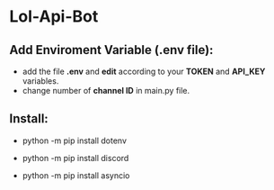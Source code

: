 # Lol-Api-Bot

## Add Enviroment Variable (.env file):
- add the file **.env** and **edit** according to your **TOKEN** and **API_KEY** variables.
- change number of **channel ID** in main.py file.

## Install:
- python -m pip install dotenv

- python -m pip install discord

- python -m pip install asyncio
